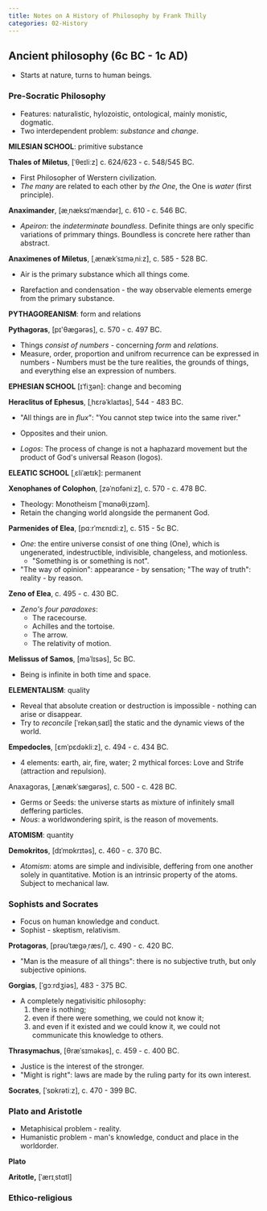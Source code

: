 ```yaml
---
title: Notes on A History of Philosophy by Frank Thilly
categories: 02-History
---
```


## Ancient philosophy (6c BC  - 1c AD)

* Starts at nature, turns to human beings.

### Pre-Socratic Philosophy

* Features: naturalistic, hylozoistic, ontological, mainly monistic, dogmatic.
* Two interdependent problem: *substance* and *change*.

**MILESIAN SCHOOL**: primitive substance

**Thales of Miletus**, [ˈθeɪliːz] c. 624/623 - c. 548/545 BC.
- First Philosopher of Werstern civilization.
- *The many* are related to each other by *the One*, the One is *water* (first principle).

**Anaximander**, [æˌnæksɪˈmændər], c. 610 - c. 546 BC.
- *Apeiron*: the *indeterminate boundless*. Definite things are only specific variations of primmary things. Boundless is concrete here rather than abstract.

**Anaximenes of Miletus**, [ˌænækˈsɪməˌniːz],  c. 585 - 528 BC.
- Air is the primary substance which all things come.
* Rarefaction and condensation - the way observable elements emerge from the primary substance.

**PYTHAGOREANISM**: form and relations

**Pythagoras**, [pɪ'θæɡərəs], c. 570 - c. 497 BC.
- Things *consist of numbers* - concerning *form* and *relations*.
- Measure, order, proportion and unifrom recurrence can be expressed in numbers - Numbers must be the ture realities, the grounds of things, and everything else an expression of numbers.

**EPHESIAN SCHOOL** [ɪˈfiʒən]: change and becoming

**Heraclitus of Ephesus**, [ˌhɛrəˈklaɪtəs], 544 - 483 BC.
- "All things are in *flux*": "You cannot step twice into the same river."
* Opposites and their union.
- *Logos*: The process of change is not a haphazard movement but the product of God's universal Reason (logos).

**ELEATIC SCHOOL** [ˌɛliˈætɪk]: permanent

**Xenophanes of Colophon**, [zəˈnɒfəniːz], c. 570 - c. 478 BC.
* Theology: Monotheism [ˈmɑnəθiˌɪzəm].
* Retain the changing world alongside the permanent God.

**Parmenides of Elea**, [pɑːrˈmɛnɪdiːz], c. 515 - 5c BC.
* *One*: the entire universe consist of one thing (One), which is ungenerated, indestructible, indivisible, changeless, and motionless.
  * "Something is or something is not".
* "The way of opinion": appearance - by sensation; "The way of truth": reality - by reason.

**Zeno of Elea**, c. 495 - c. 430 BC.
* *Zeno's four paradoxes*:
  * The racecourse.
  * Achilles and the tortoise.
  * The arrow.
  * The relativity of motion.

**Melissus of Samos**, [məˈlɪsəs], 5c BC.
* Being is infinite in both time and space.

**ELEMENTALISM**: quality

* Reveal that absolute creation or destruction is impossible - nothing can arise or disappear.
* Try to *reconcile* [ˈrekənˌsaɪl] the static and the dynamic views of the world.

**Empedocles**, [ɛmˈpɛdəkliːz], c. 494 - c. 434 BC.
* 4 elements: earth, air, fire, water; 2 mythical forces: Love and Strife (attraction and repulsion).

Anaxagoras, [ˌænækˈsæɡərəs], c. 500 - c. 428 BC.
* Germs or Seeds: the universe starts as mixture of infinitely small deffering particles.
* *Nous*: a worldwondering spirit, is the reason of movements.

**ATOMISM**: quantity

**Demokritos**, [dɪˈmɒkrɪtəs], c. 460 - c. 370 BC.
* *Atomism*: atoms are simple and indivisible, deffering from one another solely in quantitative. Motion is an intrinsic property of the atoms. Subject to mechanical law.

### Sophists and Socrates

* Focus on human knowledge and conduct.
* Sophist - skeptism, relativism.

**Protagoras**, [prəʊˈtæɡəˌræs/], c. 490 - c. 420 BC.
* "Man is the measure of all things": there is no subjective truth, but only subjective opinions.

**Gorgias**, [ˈɡɔːrdʒiəs], 483 - 375 BC.
* A completely negativisitic philosophy:
  1. there is nothing;
  2. even if there were something, we could not know it;
  3. and even if it existed and we could know it, we could not communicate this knowledge to others.

**Thrasymachus**, [θræˈsɪməkəs], c. 459 - c. 400 BC.
* Justice is the interest of the stronger.
* "Might is right": laws are made by the ruling party for its own interest.

**Socrates**, [ˈsɒkrətiːz], c. 470 - 399 BC.


### Plato and Aristotle

* Metaphisical problem - reality.
* Humanistic problem - man's knowledge, conduct and place in the worldorder.

**Plato**

**Aritotle,** [ˈærɪˌstɑtl]

### Ethico-religious
